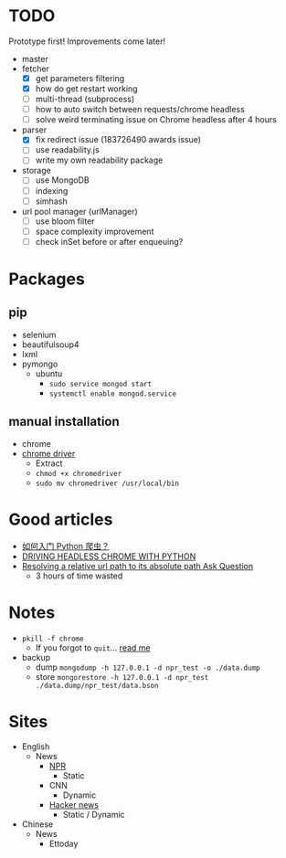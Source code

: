# TODO

Prototype first! Improvements come later!

* master
* fetcher
    - [x] get parameters filtering
    - [x] how do get restart working
    - [ ] multi-thread (subprocess)
    - [ ] how to auto switch between requests/chrome headless
    - [ ] solve weird terminating issue on Chrome headless after 4 hours
* parser
    - [x] fix redirect issue (183726490 awards issue)
    - [ ] use readability.js
    - [ ] write my own readability package
* storage
    - [ ] use MongoDB
    - [ ] indexing
    - [ ] simhash
* url pool manager (urlManager)
    - [ ] use bloom filter
    - [ ] space complexity improvement
    - [ ] check inSet before or after enqueuing?

# Packages

## pip

* selenium
* beautifulsoup4
* lxml
* pymongo
    * ubuntu
        * `sudo service mongod start`
        * `systemctl enable mongod.service`

## manual installation

* chrome
* [chrome driver](https://chromedriver.storage.googleapis.com/index.html?path=2.38/)
    * Extract
    * `chmod +x chromedriver` 
    * `sudo mv chromedriver /usr/local/bin`
   
# Good articles

* [如何入门 Python 爬虫？](https://www.zhihu.com/question/20899988)
* [DRIVING HEADLESS CHROME WITH PYTHON](https://duo.com/decipher/driving-headless-chrome-with-python)
* [Resolving a relative url path to its absolute path Ask Question](https://stackoverflow.com/questions/476511/resolving-a-relative-url-path-to-its-absolute-path?utm_medium=organic&utm_source=google_rich_qa&utm_campaign=google_rich_qa)
    * 3 hours of time wasted

# Notes

* `pkill -f chrome`
    * If you forgot to `quit`... [read me](https://stackoverflow.com/questions/15067107/difference-between-webdriver-dispose-close-and-quit?utm_medium=organic&utm_source=google_rich_qa&utm_campaign=google_rich_qa)
* backup
    * dump `mongodump -h 127.0.0.1 -d npr_test -o ./data.dump`
    * store `mongorestore -h 127.0.0.1 -d npr_test ./data.dump/npr_test/data.bson`
    
# Sites

* English
    * News
        * [NPR](https://www.npr.org/)
            * Static
        * CNN
            * Dynamic
        * [Hacker news](https://news.ycombinator.com/)
            * Static / Dynamic
* Chinese
    * News
        * Ettoday